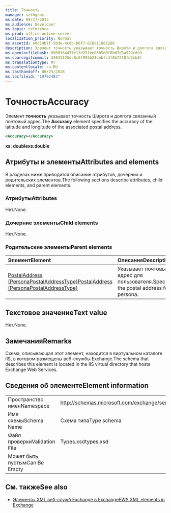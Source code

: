 ```yaml
---
title: Точность
manager: sethgros
ms.date: 09/17/2015
ms.audience: Developer
ms.topic: reference
ms.prod: office-online-server
localization_priority: Normal
ms.assetid: e0d14b7f-5bde-4c0b-b6f7-816d11081286
description: Элемент точность указывает точность Широта и долгота связанный почтовый адрес.
ms.openlocfilehash: 8960364477e1fd251ee8505d0f8b07d5a922cd93
ms.sourcegitcommit: 34041125dc8c5f993b21cebfc4f8b72f0fd2cb6f
ms.translationtype: MT
ms.contentlocale: ru-RU
ms.lasthandoff: 06/25/2018
ms.locfileid: "19762483"
---
```

# <a name="accuracy"></a><span data-ttu-id="a36b0-103">Точность</span><span class="sxs-lookup"><span data-stu-id="a36b0-103">Accuracy</span></span>

<span data-ttu-id="a36b0-104">Элемент **точность** указывает точность Широта и долгота связанный почтовый адрес.</span><span class="sxs-lookup"><span data-stu-id="a36b0-104">The **Accuracy** element specifies the accuracy of the latitude and longitude of the associated postal address.</span></span> 
  
```XML
<Accuracy></Accuracy>
```

 <span data-ttu-id="a36b0-105">**xs: double**</span><span class="sxs-lookup"><span data-stu-id="a36b0-105">**xs:double**</span></span>
## <a name="attributes-and-elements"></a><span data-ttu-id="a36b0-106">Атрибуты и элементы</span><span class="sxs-lookup"><span data-stu-id="a36b0-106">Attributes and elements</span></span>

<span data-ttu-id="a36b0-107">В разделах ниже приводится описание атрибутов, дочерних и родительских элементов.</span><span class="sxs-lookup"><span data-stu-id="a36b0-107">The following sections describe attributes, child elements, and parent elements.</span></span>
  
### <a name="attributes"></a><span data-ttu-id="a36b0-108">Атрибуты</span><span class="sxs-lookup"><span data-stu-id="a36b0-108">Attributes</span></span>

<span data-ttu-id="a36b0-109">Нет.</span><span class="sxs-lookup"><span data-stu-id="a36b0-109">None.</span></span>
  
### <a name="child-elements"></a><span data-ttu-id="a36b0-110">Дочерние элементы</span><span class="sxs-lookup"><span data-stu-id="a36b0-110">Child elements</span></span>

<span data-ttu-id="a36b0-111">Нет.</span><span class="sxs-lookup"><span data-stu-id="a36b0-111">None.</span></span>
  
### <a name="parent-elements"></a><span data-ttu-id="a36b0-112">Родительские элементы</span><span class="sxs-lookup"><span data-stu-id="a36b0-112">Parent elements</span></span>

|<span data-ttu-id="a36b0-113">**Элемент**</span><span class="sxs-lookup"><span data-stu-id="a36b0-113">**Element**</span></span>|<span data-ttu-id="a36b0-114">**Описание**</span><span class="sxs-lookup"><span data-stu-id="a36b0-114">**Description**</span></span>|
|:-----|:-----|
|[<span data-ttu-id="a36b0-115">PostalAddress (PersonaPostalAddressType)</span><span class="sxs-lookup"><span data-stu-id="a36b0-115">PostalAddress (PersonaPostalAddressType)</span></span>](postaladdress-personapostaladdresstype.md) <br/> |<span data-ttu-id="a36b0-116">Указывает почтовый адрес для пользователя.</span><span class="sxs-lookup"><span data-stu-id="a36b0-116">Specifies the postal address for a persona.</span></span>  <br/> |
   
## <a name="text-value"></a><span data-ttu-id="a36b0-117">Текстовое значение</span><span class="sxs-lookup"><span data-stu-id="a36b0-117">Text value</span></span>

<span data-ttu-id="a36b0-118">Нет.</span><span class="sxs-lookup"><span data-stu-id="a36b0-118">None.</span></span>
  
## <a name="remarks"></a><span data-ttu-id="a36b0-119">Замечания</span><span class="sxs-lookup"><span data-stu-id="a36b0-119">Remarks</span></span>

<span data-ttu-id="a36b0-120">Схема, описывающая этот элемент, находится в виртуальном каталоге IIS, в котором размещены веб-службы Exchange.</span><span class="sxs-lookup"><span data-stu-id="a36b0-120">The schema that describes this element is located in the IIS virtual directory that hosts Exchange Web Services.</span></span>
  
## <a name="element-information"></a><span data-ttu-id="a36b0-121">Сведения об элементе</span><span class="sxs-lookup"><span data-stu-id="a36b0-121">Element information</span></span>

|||
|:-----|:-----|
|<span data-ttu-id="a36b0-122">Пространство имен</span><span class="sxs-lookup"><span data-stu-id="a36b0-122">Namespace</span></span>  <br/> |http://schemas.microsoft.com/exchange/services/2006/types  <br/> |
|<span data-ttu-id="a36b0-123">Имя схемы</span><span class="sxs-lookup"><span data-stu-id="a36b0-123">Schema Name</span></span>  <br/> |<span data-ttu-id="a36b0-124">Схема типа</span><span class="sxs-lookup"><span data-stu-id="a36b0-124">Type schema</span></span>  <br/> |
|<span data-ttu-id="a36b0-125">Файл проверки</span><span class="sxs-lookup"><span data-stu-id="a36b0-125">Validation File</span></span>  <br/> |<span data-ttu-id="a36b0-126">Types.xsd</span><span class="sxs-lookup"><span data-stu-id="a36b0-126">types.xsd</span></span>  <br/> |
|<span data-ttu-id="a36b0-127">Может быть пустым</span><span class="sxs-lookup"><span data-stu-id="a36b0-127">Can Be Empty</span></span>  <br/> ||
   
## <a name="see-also"></a><span data-ttu-id="a36b0-128">См. также</span><span class="sxs-lookup"><span data-stu-id="a36b0-128">See also</span></span>

- [<span data-ttu-id="a36b0-129">Элементы XML веб-служб Exchange в Exchange</span><span class="sxs-lookup"><span data-stu-id="a36b0-129">EWS XML elements in Exchange</span></span>](ews-xml-elements-in-exchange.md)

